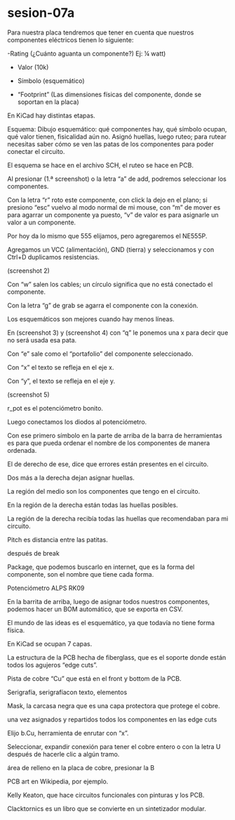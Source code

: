# sesion-07a
Para nuestra placa tendremos que tener en cuenta que nuestros componentes eléctricos tienen lo siguiente:

-Rating  (¿Cuánto aguanta un componente?) Ej: ¼ watt)

- Valor (10k)

- Símbolo (esquemático)

- “Footprint” (Las dimensiones físicas del componente, donde se soportan en la placa)



En KiCad hay distintas etapas.

Esquema: Dibujo esquemático: qué componentes hay, qué símbolo ocupan, qué valor tienen, fisicalidad aún no.
Asignó huellas, luego ruteo; para rutear necesitas saber cómo se ven las patas de los componentes para poder conectar el circuito.

El esquema se hace en el archivo SCH, el ruteo se hace en PCB.

Al presionar (1.ª screenshot) o la letra “a” de add, podremos seleccionar los componentes.

Con la letra “r” roto este componente, con click la dejo en el plano; si presiono “esc” vuelvo al modo normal de mi mouse, con “m” de mover es para agarrar un componente ya puesto, “v” de valor es para asignarle un valor a un componente.

Por hoy da lo mismo que 555 elijamos, pero agregaremos el NE555P.

Agregamos un VCC (alimentación), GND (tierra) y seleccionamos y con Ctrl+D duplicamos resistencias.

(screenshot 2)



Con “w” salen los cables; un círculo significa que no está conectado el componente.

Con la letra “g” de grab se agarra el componente con la conexión.

Los esquemáticos son mejores cuando hay menos líneas.

En (screenshot 3) y (screenshot 4) con “q” le ponemos una x para decir que no será usada esa pata.




Con “e” sale como el “portafolio” del componente seleccionado. 




Con “x” el texto se refleja en el eje x.

Con “y”, el texto se refleja en el eje y.

(screenshot 5)




r_pot es el potenciómetro bonito.




Luego conectamos los diodos al potenciómetro.

Con ese primero símbolo en la parte de arriba de la barra de herramientas es para que pueda ordenar el nombre de los componentes de manera ordenada.

El de derecho de ese, dice que errores están presentes en el circuito.




Dos más a la derecha dejan asignar huellas.

La región del medio son los componentes que tengo en el circuito.

En la región de la derecha están todas las huellas posibles.

La región de la derecha recibía todas las huellas que recomendaban para mi circuito.





Pitch es distancia entre las patitas.






después de break

Package, que podemos buscarlo en internet, que es la forma del componente, son el nombre que tiene cada forma.

Potenciómetro ALPS RK09




En la barrita de arriba, luego de asignar todos nuestros componentes, podemos hacer un BOM automático, que se exporta en CSV.




El mundo de las ideas es el esquemático, ya que todavía no tiene forma física.




En KiCad se ocupan 7 capas.





La estructura de la PCB hecha de fiberglass, que es el soporte donde están todos los agujeros “edge cuts”. 



Pista de cobre “Cu” que está en el front y bottom de la PCB.



Serigrafía, serigrafíacon texto, elementos



Mask, la carcasa negra que es una capa protectora que protege el cobre.




una vez asignados y repartidos todos los componentes en las edge cuts




Elijo b.Cu, herramienta de enrutar con “x”.

Seleccionar, expandir conexión para tener el cobre entero o con la letra U después de hacerle clic a algún tramo.




área de relleno en la placa de cobre, presionar la B




PCB art en Wikipedia, por ejemplo.

Kelly Keaton, que hace circuitos funcionales con pinturas y los PCB.

Clacktornics es un libro que se convierte en un sintetizador modular.
